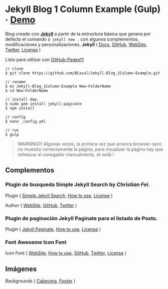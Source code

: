 # Jekyll Blog 1 Column Example (Gulp) · [Demo](http://bcasal.github.io/Jekyll-Blog_1Column-Example/)

Blog creado con [**Jekyll**](https://jekyllrb.com/) a partir de la estructura básica
que genera por defecto el comando `$ jekyll new .` con algunos complementos,
modificaciones y personalizaciones.
**Jekyll** (
  [Docs](https://jekyllrb.com/docs/home/),
  [GitHub](https://github.com/jekyll/jekyll),
  [WebSite](https://jekyllrb.com/),
  [Twitter](https://twitter.com/jekyllrb),
  [License](https://github.com/jekyll/jekyll/blob/master/LICENSE)
  )

Listo para utilizar con
[GitHub-Pages!!!](https://help.github.com/articles/using-jekyll-as-a-static-site-generator-with-github-pages/)

```
// clone
$ git clone https://github.com/BCasal/Jekyll-Blog_1Column-Example.git

// rename
$ mv Jekyll-Blog_1Column-Example New-FolderName
$ cd New-FolderName

// install dep.
$ sudo gem install jekyll-paginate
$ npm install

// config
$ nano _config.yml

// run
$ gulp
```

> WARNING!!! Algunas veces, la primera vez que arranca browser-sync no muestra
> correctamente la página, para visualizar la página hay que refrescar el
> navegador manualmente, et voilà !

## Complementos

### Plugin de busqueda **Simple Jekyll Search** by ***Christian Fei***.

Plugin (
  [Simple Jekyll Search](https://github.com/christian-fei/Simple-Jekyll-Search),
  [How to use](https://github.com/christian-fei/Simple-Jekyll-Search/blob/master/README.md),
  [License](https://github.com/christian-fei/Simple-Jekyll-Search/blob/master/LICENSE.md)
  )

Author (
  [WebSite](http://christian.fei.ninja/),
  [GitHub](https://github.com/christian-fei),
  [Twitter](https://twitter.com/christian_fei)
  )

### Plugin de paginación **Jekyll Paginate** para el listado de Posts.

Plugin (
  [Jekyll Paginate](https://github.com/jekyll/jekyll-paginate),
  [How to use](https://jekyllrb.com/docs/pagination/),
  [License](https://github.com/jekyll/jekyll-paginate/blob/master/LICENSE.txt)
  )

### Font Awesome Icon Font

Icon Font (
  [WebSite](http://fontawesome.io/),
  [How to use](https://fortawesome.github.io/Font-Awesome/examples/),
  [GitHub](https://github.com/FortAwesome/Font-Awesome/),
  [Twitter](https://twitter.com/fontawesome),
  [License](https://fortawesome.github.io/Font-Awesome/license/)
  )

## Imágenes

Backgrounds (
  [Cabecera](https://openclipart.org/detail/221300/abstract-polygon-background),
  [Footer](http://wallpaperswide.com/polygon_green-wallpapers.html)
  )
